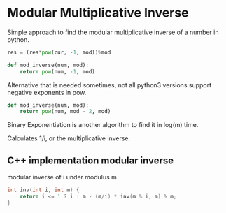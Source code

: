 # Modular Multiplicative Inverse

Simple approach to find the modular multiplicative inverse of a number in python.

```py
res = (res*pow(cur, -1, mod))%mod
```

```py
def mod_inverse(num, mod):
    return pow(num, -1, mod)
```

Alternative that is needed sometimes, not all python3 versions support negative exponents in pow.

```py
def mod_inverse(num, mod):
    return pow(num, mod - 2, mod)
```

Binary Exponentiation is another algorithm to find it in log(m) time. 

Calculates 1/i, or the multiplicative inverse. 

## C++ implementation modular inverse

modular inverse of i under modulus m

```cpp
int inv(int i, int m) {
    return i <= 1 ? i : m - (m/i) * inv(m % i, m) % m;
}
```